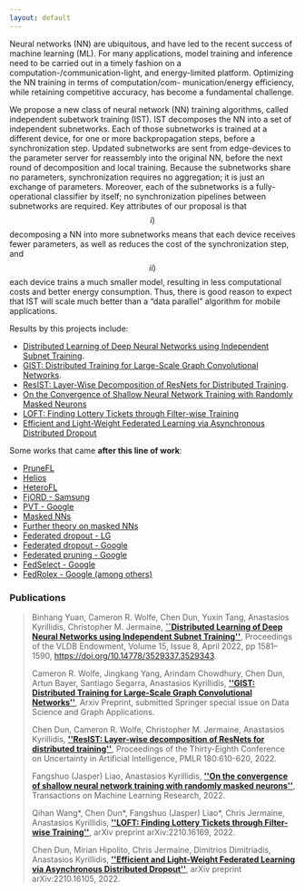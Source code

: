 ```yaml
---
layout: default
---
```


Neural networks (NN) are ubiquitous, and have led to the recent success of machine learning (ML). For many applications, model training and inference need to be carried out in a timely fashion on a computation-/communication-light, and energy-limited platform. Optimizing the NN training in terms of computation/com- munication/energy efficiency, while retaining competitive accuracy, has become a fundamental challenge.

We propose a new class of neural network (NN) training algorithms, called independent subetwork training (IST). IST decomposes the NN into a set of independent subnetworks. Each of those subnetworks is trained at a different device, for one or more backpropagation steps, before a synchronization step. Updated subnetworks are sent from edge-devices to the parameter server for reassembly into the original NN, before the next round of decomposition and local training. Because the subnetworks share no parameters, synchronization requires no aggregation; it is just an exchange of parameters. Moreover, each of the subnetworks is a fully-operational classifier by itself; no synchronization pipelines between subnetworks are required. Key attributes of our proposal is that $$i)$$ decomposing a NN into more subnetworks means that each device receives fewer parameters, as well as reduces the cost of the synchronization step, and $$ii)$$ each device trains a much smaller model, resulting in less computational costs and better energy consumption. Thus, there is good reason to expect that IST will scale much better than a “data parallel” algorithm for mobile applications. 

Results by this projects include: 

- [Distributed Learning of Deep Neural Networks using Independent Subnet Training](./IST.html).
- [GIST: Distributed Training for Large-Scale Graph Convolutional Networks](https://towardsdatascience.com/effortless-distributed-training-of-ultra-wide-gcns-6e9873f58a50).
- [ResIST: Layer-Wise Decomposition of ResNets for Distributed Training](./ResIST.html).
- [On the Convergence of Shallow Neural Network Training with Randomly Masked Neurons](./theory_IST.html)
- [LOFT: Finding Lottery Tickets through Filter-wise Training](./LOFT.html)
- [Efficient and Light-Weight Federated Learning via Asynchronous Distributed Dropout](./AsyncDrop.html)

Some works that came **after this line of work**:

- [PruneFL](https://arxiv.org/pdf/1909.12326.pdf)
- [Helios](https://arxiv.org/pdf/1912.01684.pdf)
- [HeteroFL](https://arxiv.org/pdf/2010.01264.pdf)
- [FjORD - Samsung](https://arxiv.org/pdf/2102.13451.pdf)
- [PVT - Google](https://arxiv.org/pdf/2110.05607.pdf)
- [Masked NNs](https://arxiv.org/pdf/2106.08895.pdf)
- [Further theory on masked NNs](https://openreview.net/pdf?id=p3EhUXVMeyn)
- [Federated dropout - LG](https://arxiv.org/pdf/2109.15258.pdf)
- [Federated dropout - Google](https://arxiv.org/pdf/2011.04050.pdf)
- [Federated pruning - Google](https://arxiv.org/pdf/2209.06359.pdf)
- [FedSelect - Google](https://arxiv.org/pdf/2208.09432.pdf)
- [FedRolex - Google (among others)](https://arxiv.org/pdf/2212.01548.pdf)

### Publications

> Binhang Yuan, Cameron R. Wolfe, Chen Dun, Yuxin Tang, Anastasios Kyrillidis, Christopher M. Jermaine, [**``Distributed Learning of Deep Neural Networks using Independent Subnet Training''**]([https://arxiv.org/pdf/1910.02120](https://www.vldb.org/pvldb/vol15/p1581-wolfe.pdf)), Proceedings of the VLDB Endowment, Volume 15, Issue 8, April 2022, pp 1581–1590, https://doi.org/10.14778/3529337.3529343.
>
> Cameron R. Wolfe, Jingkang Yang, Arindam Chowdhury, Chen Dun, Artun Bayer, Santiago Segarra, Anastasios Kyrillidis, [**''GIST: Distributed Training for Large-Scale Graph Convolutional Networks''**](https://arxiv.org/pdf/2102.10424), Arxiv Preprint, submitted Springer special issue on Data Science and Graph Applications.
>
> Chen Dun, Cameron R. Wolfe, Christopher M. Jermaine, Anastasios Kyrillidis, [**''ResIST: Layer-wise decomposition of ResNets for distributed training''**]([https://arxiv.org/pdf/2107.00961.pdf](https://proceedings.mlr.press/v180/dun22a/dun22a.pdf)), Proceedings of the Thirty-Eighth Conference on Uncertainty in Artificial Intelligence, PMLR 180:610-620, 2022.
> 
> Fangshuo (Jasper) Liao, Anastasios Kyrillidis, [**''On the convergence of shallow neural network training with randomly masked neurons''**](https://openreview.net/pdf?id=e7mYYMSyZH), Transactions on Machine Learning Research, 2022.
> 
> Qihan Wang*, Chen Dun*, Fangshuo (Jasper) Liao*, Chris Jermaine, Anastasios Kyrillidis, [**''LOFT: Finding Lottery Tickets through Filter-wise Training''**](https://arxiv.org/pdf/2210.16169.pdf), arXiv preprint arXiv:2210.16169, 2022.
> 
> Chen Dun, Mirian Hipolito, Chris Jermaine, Dimitrios Dimitriadis, Anastasios Kyrillidis, [**''Efficient and Light-Weight Federated Learning via Asynchronous Distributed Dropout''**](https://arxiv.org/pdf/2210.16105.pdf), arXiv preprint arXiv:2210.16105, 2022.
